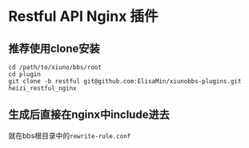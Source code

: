 # Restful API Nginx 插件
## 推荐使用clone安装
```shell
cd /path/to/xiuno/bbs/root
cd plugin
git clone -b restful git@github.com:ElisaMin/xiunobbs-plugins.git heizi_restful_nginx
```
## 生成后直接在nginx中include进去
就在bbs根目录中的`rewrite-rule.conf` 